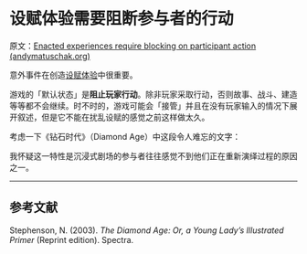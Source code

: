 # 设赋体验需要阻断参与者的行动

原文：[Enacted experiences require blocking on participant action (andymatuschak.org)](https://notes.andymatuschak.org/z3k51usSRurffGVzeRMc7EBaeKRNMvWiPMmBH)

意外事件在创造[设赋体验](https://notes.andymatuschak.org/z3KASfpz5AmNmqM2m517Jbs1EvXrLN7NkeYWH)中很重要。

游戏的「默认状态」是**阻止玩家行动**。除非玩家采取行动，否则故事、战斗、建造等等都不会继续。时不时的，游戏可能会「接管」并且在没有玩家输入的情况下展开叙述，但是它不能在扰乱设赋的感觉之前这样做太久。

考虑一下《钻石时代》（Diamond Age）中这段令人难忘的文字：

我怀疑这一特性是沉浸式剧场的参与者往往感觉不到他们正在重新演绎过程的原因之一。

------

## 参考文献

Stephenson, N. (2003). *The Diamond Age: Or, a Young Lady’s Illustrated Primer* (Reprint edition). Spectra.